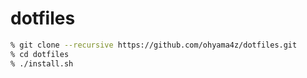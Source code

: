 # dotfiles

```sh
% git clone --recursive https://github.com/ohyama4z/dotfiles.git
% cd dotfiles
% ./install.sh
```
